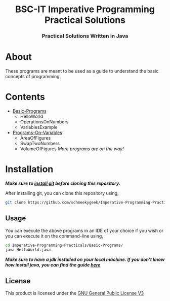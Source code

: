<p align="center">
    <h1 align="center">BSC-IT Imperative Programming Practical Solutions</h2>
    <h3 align="center">Practical Solutions Written in Java</p>
</p>

# About
These programs are meant to be used as a guide to understand the basic concepts of programming.

# Contents
-   [Basic-Programs](https://github.com/schmeekygeek/Imperative-Programming-Practicals/tree/main/Basic-Programs)
    -   HelloWorld
    -   OperationsOnNumbers
    -   VariablesExample
-   [Programs-On-Variables](https://github.com/schmeekygeek/Imperative-Programming-Practicals/tree/main/Programs-On-Variables)
    -   AreaOfFigures
    -   SwapTwoNumbers
    -   VolumeOfFigures
*More programs are on the way!*

# Installation

***Make sure to [install git](https://git-scm.com/downloads) before cloning this repository.***

After installing git, you can clone this repository using,
```bash
git clone https://github.com/schmeekygeek/Imperative-Programming-Practicals.git
```

## Usage

You can execute the above programs in an IDE of your choice if you wish or you can execute it on the command-line using,

```bash
cd Imperative-Programming-Practicals/Basic-Programs/
java HelloWorld.java
```
***Make sure to have a jdk installed on your local machine.
If you don't know how install java, you can find the guide [here](https://docs.oracle.com/en/java/javase/11/install/installation-jdk-microsoft-windows-platforms.html#:~:text=the%20JDK%20Silently-,Downloading%20the%20JDK%20Installer,interim.)***

## License

This product is licensed under the [GNU General Public License V3](https://github.com/schmeekygeek/Imperative-Programming-Practicals/blob/main/LICENSE)

